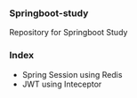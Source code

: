 ### Springboot-study
Repository for Springboot Study

### Index
- Spring Session using Redis
- JWT using Inteceptor

